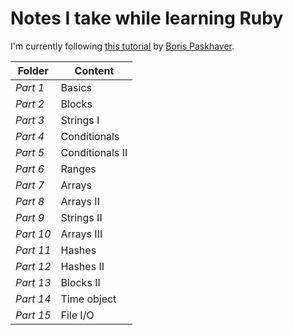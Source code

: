 # Notes I take while learning Ruby

I'm currently following [this tutorial](https://www.udemy.com/learn-to-code-with-ruby-lang/) by [Boris Paskhaver](https://github.com/paskhaver).

|Folder   |Content                  |
|---------|-------------------------|
|*Part 1* | Basics                  |
|*Part 2* | Blocks                  |
|*Part 3* | Strings I               |
|*Part 4* | Conditionals            |
|*Part 5* | Conditionals II         |
|*Part 6* | Ranges                  |
|*Part 7* | Arrays                  |
|*Part 8* | Arrays II               |
|*Part 9* | Strings II              |
|*Part 10*| Arrays III              |
|*Part 11*| Hashes                  |
|*Part 12*| Hashes II               |
|*Part 13*| Blocks II               |
|*Part 14*| Time object             |
|*Part 15*| File I/O                |
